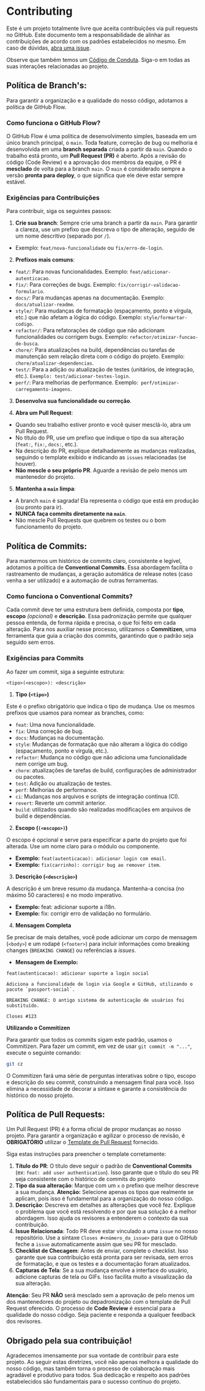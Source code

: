 # Contributing
Este é um projeto totalmente livre que aceita contribuições via pull requests no GitHub. Este documento tem a responsabilidade de alinhar as contribuições de acordo com os padrões estabelecidos no mesmo. Em caso de dúvidas, [abra uma issue](https://github.com/UnBArqDsw2025-2-Turma02/2025.2_T02_G6_AquiTemFCTE_Entrega_01/issues/new/choose).

Observe que também temos um [Código de Conduta](./CODE_OF_CONDUCT.md). Siga-o em todas as suas interações relacionadas ao projeto.

## Política de Branch's:

Para garantir a organização e a qualidade do nosso código, adotamos a política de GitHub Flow.

### Como funciona o GitHub Flow?

O GitHub Flow é uma política de desenvolvimento simples, baseada em um único branch principal, o `main`. Toda feature, correção de bug ou melhoria é desenvolvida em uma **branch separada** criada a partir da `main`. Quando o trabalho está pronto, um **Pull Request (PR)** é aberto. Após a revisão do código (Code Review) e a aprovação dos membros da equipe, o PR é **mesclado** de volta para a branch `main`. O `main` é considerado sempre a versão **pronta para deploy**, o que significa que ele deve estar sempre estável.

### Exigências para Contribuições

Para contribuir, siga os seguintes passos:

1. **Crie sua branch**: Sempre crie uma branch a partir da `main`. Para garantir a clareza, use um prefixo que descreva o tipo de alteração, seguido de um nome descritivo (separado por `/`).
- Exemplo: `feat/nova-funcionalidade` ou `fix/erro-de-login`.

2. **Prefixos mais comuns**:
- `feat/`: Para novas funcionalidades. Exemplo: `feat/adicionar-autenticacao`.
- `fix/`: Para correções de bugs. Exemplo: `fix/corrigir-validacao-formulario`.
- `docs/`: Para mudanças apenas na documentação. Exemplo: `docs/atualizar-readme`.
- `style/`: Para mudanças de formatação (espaçamento, ponto e vírgula, etc.) que não afetam a lógica do código. Exemplo: `style/formartar-codigo`.
- `refactor/`: Para refatorações de código que não adicionam funcionalidades ou corrigem bugs. Exemplo: `refactor/otimizar-funcao-de-busca`.
- `chore/`: Para atualizações na build, dependências ou tarefas de manutenção sem relação direta com o código do projeto. Exemplo: `chore/atualizar-dependencias`.
- `test/`: Para a adição ou atualização de testes (unitários, de integração, etc.). `Exemplo: test/adicionar-testes-login`.
- `perf/`: Para melhorias de performance. Exemplo:` perf/otimizar-carregamento-imagens`.

3. **Desenvolva sua funcionalidade ou correção**.

4. **Abra um Pull Request**:
- Quando seu trabalho estiver pronto e você quiser mesclá-lo, abra um Pull Request.
- No título do PR, use um prefixo que indique o tipo da sua alteração (`feat:`, `fix:`, `docs:`, etc.).
- Na descrição do PR, explique detalhadamente as mudanças realizadas, seguindo o template exibido e indicando as `issues` relacionadas (se houver).
- **Não mescle o seu próprio PR**. Aguarde a revisão de pelo menos um mantenedor do projeto.

5. **Mantenha a `main` limpa**:
- A branch `main` é sagrada! Ela representa o código que está em produção (ou pronto para ir).
- **NUNCA faça commits diretamente na `main`**.
- Não mescle Pull Requests que quebrem os testes ou o bom funcionamento do projeto.

## Política de Commits:

Para mantermos um histórico de commits claro, consistente e legível, adotamos a política de **Conventional Commits**. Essa abordagem facilita o rastreamento de mudanças, a geração automática de release notes (caso venha a ser utilizado) e a automação de outras ferramentas.

### Como funciona o Conventional Commits?

Cada commit deve ter uma estrutura bem definida, composta por **tipo**, **escopo** _(opcional)_ e **descrição**. Essa padronização permite que qualquer pessoa entenda, de forma rápida e precisa, o que foi feito em cada alteração. Para nos auxiliar nesse processo, utilizamos o **Commitizen**, uma ferramenta que guia a criação dos commits, garantindo que o padrão seja seguido sem erros.

### Exigências para Commits

Ao fazer um commit, siga a seguinte estrutura:

```
<tipo>(<escopo>): <descrição>
```

1. **Tipo (`<tipo>`)**

Este é o prefixo obrigatório que indica o tipo de mudança. Use os mesmos prefixos que usamos para nomear as branches, como:
- `feat`: Uma nova funcionalidade.
- `fix`: Uma correção de bug.
- `docs`: Mudanças na documentação.
- `style`: Mudanças de formatação que não alteram a lógica do código (espaçamento, ponto e vírgula, etc.).
- `refactor`: Mudança no código que não adiciona uma funcionalidade nem corrige um bug.
- `chore`: atualizações de tarefas de build, configurações de administrador ou pacotes.
- `test`: Adição ou atualização de testes.
- `perf`: Melhorias de performance.
- `ci`: Mudanças nos arquivos e scripts de integração contínua (CI).
- `revert`: Reverte um commit anterior.
- `build`: utilizados quando são realizadas modificações em arquivos de build e dependências.

2. **Escopo (`(<escopo>)`)**

O escopo é opcional e serve para especificar a parte do projeto que foi alterada. Use um nome claro para o módulo ou componente.
- **Exemplo:** `feat(autenticacao): adicionar login com email`.
- **Exemplo:** `fix(carrinho): corrigir bug ao remover item`.

3. **Descrição (`<descrição>`)**

A descrição é um breve resumo da mudança. Mantenha-a concisa (no máximo 50 caracteres) e no modo imperativo.
- **Exemplo:** feat: adicionar suporte a i18n.
- **Exemplo:** fix: corrigir erro de validação no formulário.

4. **Mensagem Completa**

Se precisar de mais detalhes, você pode adicionar um corpo de mensagem (`<body>`) e um rodapé (`<footer>`) para incluir informações como breaking changes (`BREAKING CHANGE`) ou referências a _issues_.

- **Mensagem de Exemplo:**

```
feat(autenticacao): adicionar suporte a login social

Adiciona a funcionalidade de login via Google e GitHub, utilizando o
pacote `passport-social`.

BREAKING CHANGE: O antigo sistema de autenticação de usuários foi
substituído.

Closes #123
```

**Utilizando o Commitizen**

Para garantir que todos os commits sigam este padrão, usamos o Commitizen. Para fazer um commit, em vez de usar `git commit -m "..."`, execute o seguinte comando:

```bash
git cz
```

O Commitizen fará uma série de perguntas interativas sobre o tipo, escopo e descrição do seu commit, construindo a mensagem final para você. Isso elimina a necessidade de decorar a sintaxe e garante a consistência do histórico do nosso projeto.

## Política de Pull Requests:

Um Pull Request (PR) é a forma oficial de propor mudanças ao nosso projeto. Para garantir a organização e agilizar o processo de revisão, é **OBRIGATÓRIO** utilizar o [Template de Pull Request](./.github/pull_request_template.md) fornecido.

Siga estas instruções para preencher o template corretamente:
1. **Título do PR**: O título deve seguir o padrão de **Conventional Commits** (ex: `feat: add user authentication`). Isso garante que o título do seu PR seja consistente com o histórico de commits do projeto
2. **Tipo da sua alteração**: Marque com um `x` o prefixo que melhor descreve a sua mudança. **Atenção:** Selecione apenas os tipos que realmente se aplicam, pois isso é fundamental para a organização do nosso código.
3. **Descrição**: Descreva em detalhes as alterações que você fez. Explique o problema que você está resolvendo e por que sua solução é a melhor abordagem. Isso ajuda os revisores a entenderem o contexto da sua contribuição.
4. **Issue Relacionada**: Todo PR deve estar vinculado a uma `issue` no nosso repositório. Use a sintaxe `Closes #<número_da_issue>` para que o GitHub feche a `issue` automaticamente assim que seu PR for mesclado.
5. **Checklist de Checagem**: Antes de enviar, complete o checklist. Isso garante que sua contribuição está pronta para ser revisada, sem erros de formatação, e que os testes e a documentação foram atualizados.
6. **Capturas de Tela**: Se a sua mudança envolve a interface do usuário, adicione capturas de tela ou GIFs. Isso facilita muito a visualização da sua alteração.

**Atenção**: Seu PR **NÃO** será mesclado sem a aprovação de pelo menos um dos mantenedores do projeto ou depadronização com o template de Pull Request oferecido. O processo de **Code Review** é essencial para a qualidade do nosso código. Seja paciente e responda a qualquer feedback dos revisores.

## Obrigado pela sua contribuição!
Agradecemos imensamente por sua vontade de contribuir para este projeto. Ao seguir estas diretrizes, você não apenas melhora a qualidade do nosso código, mas também torna o processo de colaboração mais agradável e produtivo para todos. Sua dedicação e respeito aos padrões estabelecidos são fundamentais para o sucesso contínuo do projeto.